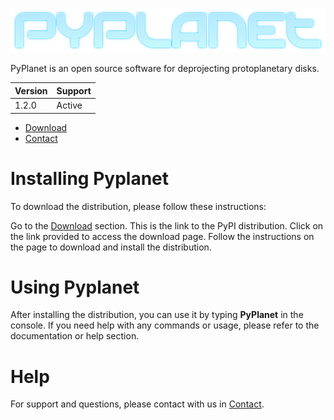 ![Pyplanet Logo](assets/LOGO.png)

PyPlanet is an open source software for deprojecting protoplanetary disks.

| Version |    Support    |
|---------| ------------- |
| 1.2.0   |    Active     |

* [Download]
* [Contact]

# Installing Pyplanet
To download the distribution, please follow these instructions:

Go to the [Download] section. This is the link to the PyPI distribution.
Click on the link provided to access the download page.
Follow the instructions on the page to download and install the distribution.

# Using Pyplanet
After installing the distribution, you can use it by typing **PyPlanet** in the console.
If you need help with any commands or usage, please refer to the documentation or help section.

# Help
For support and questions, please contact with us in [Contact].


[Download]: https://test.pypi.org/project/beta-pyplanet/1.2.0/
[Contact]: mailto:pyplanet.contact@gmail.com
